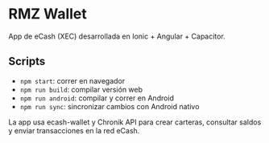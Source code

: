 # RMZ Wallet
App de eCash (XEC) desarrollada en Ionic + Angular + Capacitor.

## Scripts
- `npm start`: correr en navegador
- `npm run build`: compilar versión web
- `npm run android`: compilar y correr en Android
- `npm run sync`: sincronizar cambios con Android nativo

La app usa ecash-wallet y Chronik API para crear carteras, consultar saldos y enviar transacciones en la red eCash.
